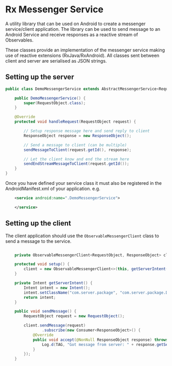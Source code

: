 # Rx Messenger Service

A utility library that can be used on Android to create a messenger service/client application. The library
can be used to send message to an Android Service and receive responses as a reactive stream of Observables.

These classes provide an implementation of the messenger service making use of reactive extensions (RxJava/RxAndroid).
All classes sent between client and server are serialised as JSON strings.

## Setting up the server

```java
public class DemoMessengerService extends AbstractMessengerService<RequestObject, ResponseObject> {

    public DemoMessengerService() {
        super(RequestObject.class);
    }

    @Override
    protected void handleRequest(RequestObject request) {

        // Setup response message here and send reply to client
        ResponseObject response = new ResponseObject();

        // Send a message to client (can be multiple)
        sendMessageToClient(request.getId(), response);

        // Let the client know and end the stream here
        sendEndStreamMessageToClient(request.getId());
    }
}
```

Once you have defined your service class it must also be registered in the AndroidManifest.xml of your
application. e.g.

```xml
    <service android:name=".DemoMessengerService">

    </service>
```


## Setting up the client

The client application should use the `ObservableMessengerClient` class to send a message to the
service.

```java

    private ObservableMessengerClient<RequestObject, ResponseObject> client;

    protected void setup() {
        client = new ObservableMessengerClient<>(this, getServerIntent(), ResponseObject.class);
    }

    private Intent getServerIntent() {
        Intent intent = new Intent();
        intent.setClassName("com.server.package", "com.server.package.DemoMessengerService");
        return intent;
    }

    public void sendMessage() {
        RequestObject request = new RequestObject();

        client.sendMessage(request)
                .subscribe(new Consumer<ResponseObject>() {
            @Override
            public void accept(@NonNull ResponseObject response) throws Exception {
                Log.d(TAG, "Got message from server: " + response.getServerMessage());
            }
        });
    }

```